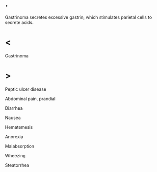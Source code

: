 # .

Gastrinoma secretes excessive gastrin, which stimulates parietal cells to secrete acids.

# <

Gastrinoma

# >

Peptic ulcer disease

Abdominal pain, prandial

Diarrhea

Nausea

Hematemesis

Anorexia

Malabsorption

Wheezing

Steatorrhea
